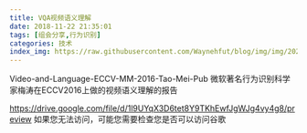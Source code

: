 ```yaml
---
title: VQA视频语义理解
date: 2018-11-22 21:35:01
tags: [组会分享,行为识别]
categories: 技术
index_img: https://raw.githubusercontent.com/Waynehfut/blog/img/img/20220722174752.png
---
```

Video-and-Language-ECCV-MM-2016-Tao-Mei-Pub
微软著名行为识别科学家梅涛在ECCV2016上做的视频语义理解的报告
<!-- more -->
 https://drive.google.com/file/d/1l9UYqX3D6tet8Y9TKhEwfJgWJg4vy4g8/preview
如果您无法访问，可能您需要检查您是否可以访问谷歌
